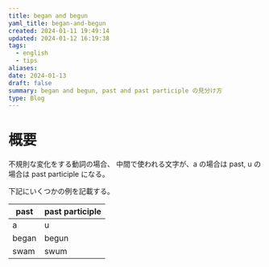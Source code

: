 ```yaml
---
title: began and begun
yaml_title: began-and-begun
created: 2024-01-11 19:49:14
updated: 2024-01-12 16:19:38
tags:
  - english
  - tips
aliases: 
date: 2024-01-13
draft: false
summary: began and begun, past and past participle の見分け方
type: Blog
---
```

# 概要

不規則な変化をする動詞の場合、 中間で使われる文字が、a の場合は past, u の場合は past participle になる。

下記にいくつかの例を記載する。

| past  | past participle |
| ----- | --------------- |
| a     | u               |
| began | begun           |
| swam | swum |
